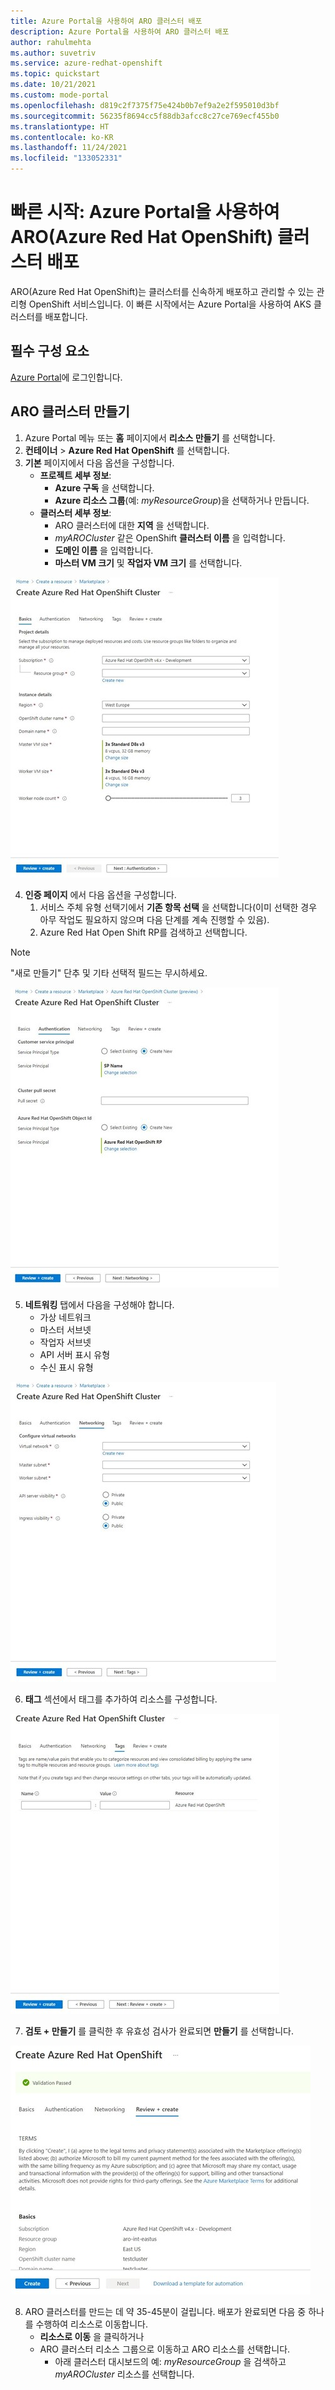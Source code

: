 ```yaml
---
title: Azure Portal을 사용하여 ARO 클러스터 배포
description: Azure Portal을 사용하여 ARO 클러스터 배포
author: rahulmehta
ms.author: suvetriv
ms.service: azure-redhat-openshift
ms.topic: quickstart
ms.date: 10/21/2021
ms.custom: mode-portal
ms.openlocfilehash: d819c2f7375f75e424b0b7ef9a2e2f595010d3bf
ms.sourcegitcommit: 56235f8694cc5f88db3afcc8c27ce769ecf455b0
ms.translationtype: HT
ms.contentlocale: ko-KR
ms.lasthandoff: 11/24/2021
ms.locfileid: "133052331"
---
```

# <a name="quickstart-deploy-an-azure-red-hat-openshift-aro-cluster-using-the-azure-portal"></a>빠른 시작: Azure Portal을 사용하여 ARO(Azure Red Hat OpenShift) 클러스터 배포

ARO(Azure Red Hat OpenShift)는 클러스터를 신속하게 배포하고 관리할 수 있는 관리형 OpenShift 서비스입니다. 이 빠른 시작에서는 Azure Portal을 사용하여 AKS 클러스터를 배포합니다.

## <a name="prerequisites"></a>필수 구성 요소
[Azure Portal](https://portal.azure.com)에 로그인합니다.

## <a name="create-an-aro-cluster"></a>ARO 클러스터 만들기
1.  Azure Portal 메뉴 또는 **홈** 페이지에서 **리소스 만들기** 를 선택합니다.
2.  **컨테이너** > **Azure Red Hat OpenShift** 를 선택합니다.
3.  **기본** 페이지에서 다음 옵션을 구성합니다.
    * **프로젝트 세부 정보**:
        *   **Azure 구독** 을 선택합니다.
        *   **Azure 리소스 그룹**(예: *myResourceGroup*)을 선택하거나 만듭니다.
    * **클러스터 세부 정보**:
        * ARO 클러스터에 대한 **지역** 을 선택합니다.
        *   *myAROCluster* 같은 OpenShift **클러스터 이름** 을 입력합니다.
        *   **도메인 이름** 을 입력합니다.
        *   **마스터 VM 크기** 및 **작업자 VM 크기** 를 선택합니다.

![Azure Portal의 **기본 사항** 탭](./media/portal-quickstart/basics-tab.jpg)

4.  **인증 페이지** 에서 다음 옵션을 구성합니다.
    1) 서비스 주체 유형 선택기에서 **기존 항목 선택** 을 선택합니다(이미 선택한 경우 아무 작업도 필요하지 않으며 다음 단계를 계속 진행할 수 있음).
    2) Azure Red Hat Open Shift RP를 검색하고 선택합니다. 

>[!NOTE]
>"새로 만들기" 단추 및 기타 선택적 필드는 무시하세요.

![Azure Portal의 **인증** 탭](./media/portal-quickstart/authentication.jpg)

5.  **네트워킹** 탭에서 다음을 구성해야 합니다.
    * 가상 네트워크
    * 마스터 서브넷
    * 작업자 서브넷
    * API 서버 표시 유형
    * 수신 표시 유형

![Azure Portal의 **네트워킹** 탭](./media/portal-quickstart/networking.jpg)

6.  **태그** 섹션에서 태그를 추가하여 리소스를 구성합니다.

![Azure Portal의 **태그** 탭](./media/portal-quickstart/tags.jpg)
 
7.  **검토 + 만들기** 를 클릭한 후 유효성 검사가 완료되면 **만들기** 를 선택합니다.

![Azure Portal의 **검토 + 만들기** 탭](./media/portal-quickstart/review.jpg)
 
8.  ARO 클러스터를 만드는 데 약 35-45분이 걸립니다. 배포가 완료되면 다음 중 하나를 수행하여 리소스로 이동합니다.
    *   **리소스로 이동** 을 클릭하거나
    *   ARO 클러스터 리소스 그룹으로 이동하고 ARO 리소스를 선택합니다.
        *   아래 클러스터 대시보드의 예: *myResourceGroup* 을 검색하고 *myAROCluster* 리소스를 선택합니다.
